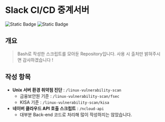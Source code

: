 # Slack CI/CD 중계서버
![Static Badge](https://img.shields.io/badge/Author-Antonio-caf0f8?labelColor=2b2d42)
![Static Badge](https://img.shields.io/badge/Golang_1.20.5-grey?style=flat&logo=linux&labelColor=2b2d42)

## 개요
> Bash로 작성한 스크립트를 모아둔 Repository입니다.
> 사용 시 출처만 밝혀주시면 감사하겠습니다 !

## 작성 항목
+ **Unix 서버 환경 취약점 진단** : `/linux-vulnerability-scan`
  + 금융보안원 기준 : `/linux-vulnerability-scan/fsec`
  + KISA 기준 : `/linux-vulnerability-scan/kisa`
+ **네이버 클라우드 API 호출 스크립트** : `/ncloud-api`
  + 대부분 Back-end 코드로 처리해 많이 작성하지는 않았습니다.
